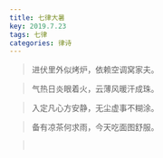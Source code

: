 ```yaml
---
title: 七律大暑
key: 2019.7.23
tags: 七律
categories: 律诗
---
```


<blockquote class="blockquote-center">进伏里外似烤炉，依赖空调窝家夫。
</blockquote>
<blockquote class="blockquote-center">气热日炎眼着火，云薄风暖汗成珠。
</blockquote>
<blockquote class="blockquote-center">入定凡心方安静，无尘虚事不糊涂。
</blockquote>
<blockquote class="blockquote-center">备有凉茶何求雨，今天吃面图舒服。
</blockquote>
<blockquote class="blockquote-center"></br>
</blockquote>
